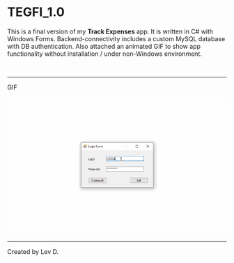 # TEGFI_1.0
<p>
  This is a final version of my <strong>Track Expenses</strong> app.
It is written in C# with Windows Forms. Backend-connectivity includes a custom MySQL database with DB authentication.
Also attached an animated GIF to show app functionality without installation / under non-Windows environment.
  </p>
<br>
<hr>
GIF
<br>
<p>
<img src="https://github.com/levdjepko/TEGFI/blob/master/RECORDED_GIF.gif">
<hr>
Created by Lev D.
</p>
